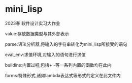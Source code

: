 # mini_lisp
2023春 软件设计实习大作业

value:存放数据类型与其外部表示

parse:语法分析器,将输入的字符串转化为mini_lisp所接受的语句

eval_env:求值环境,对输入的语句进行求值

buildins:内置过程,包括+ -等一系列内置的函数均在此内

forms:特殊形式,诸如lambda表达式等形式的定义在此文件内
